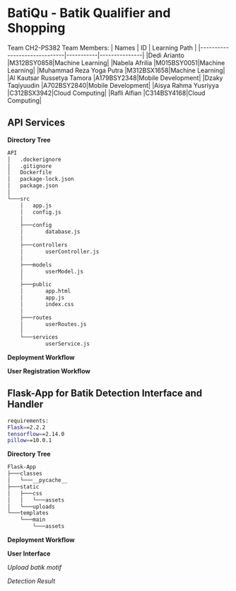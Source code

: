 # BatiQu - Batik Qualifier and Shopping
Team CH2-PS382
Team Members:
| Names                        | ID        | Learning Path |
|------------------------------|-----------|---------------|
|Dedi Arianto                  |M312BSY0858|Machine Learning|
|Nabela Afrilia                |M015BSY0051|Machine Learning|
|Muhammad Reza Yoga Putra      |M312BSX1658|Machine Learning|
|Al Kautsar Russetya Tamora    |A179BSY2348|Mobile Development|
|Dzaky Taqiyuudin              |A702BSY2840|Mobile Development|
|Aisya Rahma Yusriyya          |C312BSX3942|Cloud Computing|
|Rafli Alfian                  |C314BSY4168|Cloud Computing|

## API Services
**Directory Tree**
```bash
API
│   .dockerignore
│   .gitignore
│   Dockerfile
│   package-lock.json
│   package.json
│
└───src
    │   app.js
    │   config.js
    │   
    ├───config
    │       database.js
    │
    ├───controllers
    │       userController.js
    │
    ├───models
    │       userModel.js
    │
    ├───public
    │       app.html
    │       app.js
    │       index.css
    │
    ├───routes
    │       userRoutes.js
    │
    └───services
            userService.js
```
**Deployment Workflow**

**User Registration Workflow**

## Flask-App for Batik Detection Interface and Handler
```bash
requirements:
Flask==2.2.2
tensorflow==2.14.0
pillow==10.0.1
```
**Directory Tree**
```bash
Flask-App
├───classes
│   └───__pycache__
├───static
│   ├───css
│   │   └───assets
│   └───uploads
└───templates
    └───main
        └───assets
```

**Deployment Workflow**

**User Interface**

*Upload batik motif*

*Detection Result*

